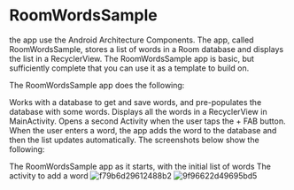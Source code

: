 # RoomWordsSample
the app use the Android Architecture Components. The app, called RoomWordsSample, stores a list of words in a Room database and displays the list in a RecyclerView. The RoomWordsSample app is basic, but sufficiently complete that you can use it as a template to build on.

The RoomWordsSample app does the following:

Works with a database to get and save words, and pre-populates the database with some words.
Displays all the words in a RecyclerView in MainActivity.
Opens a second Activity when the user taps the + FAB button. When the user enters a word, the app adds the word to the database and then the list updates automatically.
The screenshots below show the following:

The RoomWordsSample app as it starts, with the initial list of words
The activity to add a word
![f79b6d29612488b2](https://user-images.githubusercontent.com/75279465/141947409-8473c9ae-a829-4277-895c-209aa99a2409.png)
![9f96622d49695bd5](https://user-images.githubusercontent.com/75279465/141947417-da4c76b1-eaf2-4ea9-8213-c8f5cb040d6a.png)

